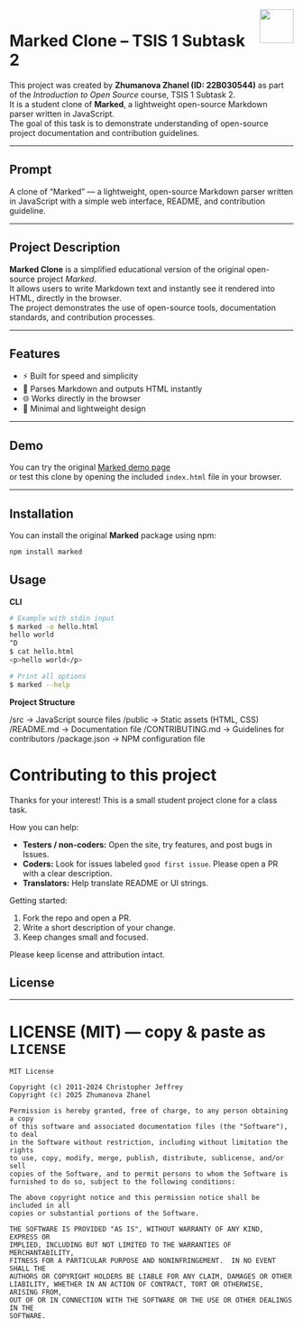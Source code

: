 <a href="https://marked.js.org">
  <img width="60px" height="60px" src="https://marked.js.org/img/logo-black.svg" align="right" />
</a>

# Marked Clone – TSIS 1 Subtask 2

This project was created by **Zhumanova Zhanel (ID: 22B030544)** as part of the *Introduction to Open Source* course, TSIS 1 Subtask 2.  
It is a student clone of **Marked**, a lightweight open-source Markdown parser written in JavaScript.  
The goal of this task is to demonstrate understanding of open-source project documentation and contribution guidelines.

---

## Prompt
A clone of “Marked” — a lightweight, open-source Markdown parser written in JavaScript with a simple web interface, README, and contribution guideline.



---

## Project Description
**Marked Clone** is a simplified educational version of the original open-source project *Marked*.  
It allows users to write Markdown text and instantly see it rendered into HTML, directly in the browser.  
The project demonstrates the use of open-source tools, documentation standards, and contribution processes.

---

## Features
- ⚡ Built for speed and simplicity  
- 🧩 Parses Markdown and outputs HTML instantly  
- 🌐 Works directly in the browser  
- 🎨 Minimal and lightweight design  

---

## Demo
You can try the original [Marked demo page](https://marked.js.org/demo/)  
or test this clone by opening the included `index.html` file in your browser.

---

## Installation
You can install the original **Marked** package using npm:

```bash
npm install marked

```

## Usage

<!doctype html>
<html>
  <head>
    <meta charset="utf-8" />
    <title>Marked Clone Demo</title>
  </head>
  <body>
    <div id="content"></div>
    <script src="https://cdn.jsdelivr.net/npm/marked/lib/marked.umd.js"></script>
    <script>
      document.getElementById('content').innerHTML =
        marked.parse('# Hello from Marked Clone!\\n\\nThis text is **rendered** by our open-source project.');
    </script>
  </body>
</html>


**CLI**

``` bash
# Example with stdin input
$ marked -o hello.html
hello world
^D
$ cat hello.html
<p>hello world</p>
```

```bash
# Print all options
$ marked --help
```

**Project Structure**

/src             → JavaScript source files
/public          → Static assets (HTML, CSS)
/README.md       → Documentation file
/CONTRIBUTING.md → Guidelines for contributors
/package.json    → NPM configuration file

# Contributing to this project

Thanks for your interest! This is a small student project clone for a class task.

How you can help:
- **Testers / non-coders:** Open the site, try features, and post bugs in Issues.
- **Coders:** Look for issues labeled `good first issue`. Please open a PR with a clear description.
- **Translators:** Help translate README or UI strings.

Getting started:
1. Fork the repo and open a PR.
2. Write a short description of your change.
3. Keep changes small and focused.

Please keep license and attribution intact.

## License


---

# LICENSE (MIT) — copy & paste as `LICENSE`
```text
MIT License

Copyright (c) 2011-2024 Christopher Jeffrey
Copyright (c) 2025 Zhumanova Zhanel

Permission is hereby granted, free of charge, to any person obtaining a copy
of this software and associated documentation files (the "Software"), to deal
in the Software without restriction, including without limitation the rights
to use, copy, modify, merge, publish, distribute, sublicense, and/or sell
copies of the Software, and to permit persons to whom the Software is
furnished to do so, subject to the following conditions:

The above copyright notice and this permission notice shall be included in all
copies or substantial portions of the Software.

THE SOFTWARE IS PROVIDED "AS IS", WITHOUT WARRANTY OF ANY KIND, EXPRESS OR
IMPLIED, INCLUDING BUT NOT LIMITED TO THE WARRANTIES OF MERCHANTABILITY,
FITNESS FOR A PARTICULAR PURPOSE AND NONINFRINGEMENT.  IN NO EVENT SHALL THE
AUTHORS OR COPYRIGHT HOLDERS BE LIABLE FOR ANY CLAIM, DAMAGES OR OTHER
LIABILITY, WHETHER IN AN ACTION OF CONTRACT, TORT OR OTHERWISE, ARISING FROM,
OUT OF OR IN CONNECTION WITH THE SOFTWARE OR THE USE OR OTHER DEALINGS IN THE
SOFTWARE.

